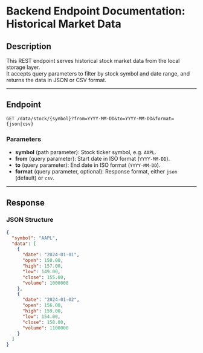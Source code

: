 # Backend Endpoint Documentation: Historical Market Data

## Description
This REST endpoint serves historical stock market data from the local storage layer.  
It accepts query parameters to filter by stock symbol and date range, and returns the data in JSON or CSV format.

---

## Endpoint
`GET /data/stock/{symbol}?from=YYYY-MM-DD&to=YYYY-MM-DD&format={json|csv}`

### Parameters

- **symbol** (path parameter): Stock ticker symbol, e.g. `AAPL`.
- **from** (query parameter): Start date in ISO format (`YYYY-MM-DD`).
- **to** (query parameter): End date in ISO format (`YYYY-MM-DD`).
- **format** (query parameter, optional): Response format, either `json` (default) or `csv`.

---

## Response

### JSON Structure

```json
{
  "symbol": "AAPL",
  "data": [
    {
      "date": "2024-01-01",
      "open": 150.00,
      "high": 157.00,
      "low": 149.00,
      "close": 155.00,
      "volume": 1000000
    },
    {
      "date": "2024-01-02",
      "open": 156.00,
      "high": 159.00,
      "low": 154.00,
      "close": 158.00,
      "volume": 1100000
    }
  ]
}

